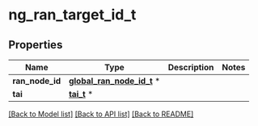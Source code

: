 # ng_ran_target_id_t

## Properties
Name | Type | Description | Notes
------------ | ------------- | ------------- | -------------
**ran_node_id** | [**global_ran_node_id_t**](global_ran_node_id.md) \* |  | 
**tai** | [**tai_t**](tai.md) \* |  | 

[[Back to Model list]](../README.md#documentation-for-models) [[Back to API list]](../README.md#documentation-for-api-endpoints) [[Back to README]](../README.md)


